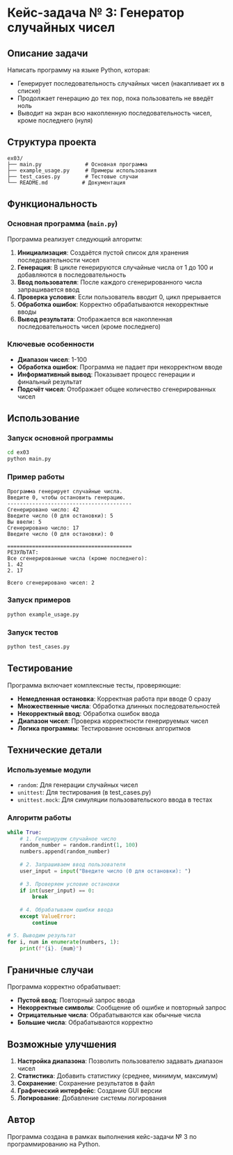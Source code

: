 # Кейс-задача № 3: Генератор случайных чисел

## Описание задачи

Написать программу на языке Python, которая:
- Генерирует последовательность случайных чисел (накапливает их в списке)
- Продолжает генерацию до тех пор, пока пользователь не введёт ноль
- Выводит на экран всю накопленную последовательность чисел, кроме последнего (нуля)

## Структура проекта

```
ex03/
├── main.py              # Основная программа
├── example_usage.py     # Примеры использования
├── test_cases.py        # Тестовые случаи
└── README.md           # Документация
```

## Функциональность

### Основная программа (`main.py`)

Программа реализует следующий алгоритм:

1. **Инициализация**: Создаётся пустой список для хранения последовательности чисел
2. **Генерация**: В цикле генерируются случайные числа от 1 до 100 и добавляются в последовательность
3. **Ввод пользователя**: После каждого сгенерированного числа запрашивается ввод
4. **Проверка условия**: Если пользователь вводит 0, цикл прерывается
5. **Обработка ошибок**: Корректно обрабатываются некорректные вводы
6. **Вывод результата**: Отображается вся накопленная последовательность чисел (кроме последнего)

### Ключевые особенности

- **Диапазон чисел**: 1-100
- **Обработка ошибок**: Программа не падает при некорректном вводе
- **Информативный вывод**: Показывает процесс генерации и финальный результат
- **Подсчёт чисел**: Отображает общее количество сгенерированных чисел

## Использование

### Запуск основной программы

```bash
cd ex03
python main.py
```

### Пример работы

```
Программа генерирует случайные числа.
Введите 0, чтобы остановить генерацию.
----------------------------------------
Сгенерировано число: 42
Введите число (0 для остановки): 5
Вы ввели: 5
Сгенерировано число: 17
Введите число (0 для остановки): 0

========================================
РЕЗУЛЬТАТ:
Все сгенерированные числа (кроме последнего):
1. 42
2. 17

Всего сгенерировано чисел: 2
```

### Запуск примеров

```bash
python example_usage.py
```

### Запуск тестов

```bash
python test_cases.py
```

## Тестирование

Программа включает комплексные тесты, проверяющие:

- **Немедленная остановка**: Корректная работа при вводе 0 сразу
- **Множественные числа**: Обработка длинных последовательностей
- **Некорректный ввод**: Обработка ошибок ввода
- **Диапазон чисел**: Проверка корректности генерируемых чисел
- **Логика программы**: Тестирование основных алгоритмов

## Технические детали

### Используемые модули

- `random`: Для генерации случайных чисел
- `unittest`: Для тестирования (в test_cases.py)
- `unittest.mock`: Для симуляции пользовательского ввода в тестах

### Алгоритм работы

```python
while True:
    # 1. Генерируем случайное число
    random_number = random.randint(1, 100)
    numbers.append(random_number)
    
    # 2. Запрашиваем ввод пользователя
    user_input = input("Введите число (0 для остановки): ")
    
    # 3. Проверяем условие остановки
    if int(user_input) == 0:
        break
    
    # 4. Обрабатываем ошибки ввода
    except ValueError:
        continue

# 5. Выводим результат
for i, num in enumerate(numbers, 1):
    print(f"{i}. {num}")
```

## Граничные случаи

Программа корректно обрабатывает:

- **Пустой ввод**: Повторный запрос ввода
- **Некорректные символы**: Сообщение об ошибке и повторный запрос
- **Отрицательные числа**: Обрабатываются как обычные числа
- **Большие числа**: Обрабатываются корректно

## Возможные улучшения

1. **Настройка диапазона**: Позволить пользователю задавать диапазон чисел
2. **Статистика**: Добавить статистику (среднее, минимум, максимум)
3. **Сохранение**: Сохранение результатов в файл
4. **Графический интерфейс**: Создание GUI версии
5. **Логирование**: Добавление системы логирования

## Автор

Программа создана в рамках выполнения кейс-задачи № 3 по программированию на Python. 